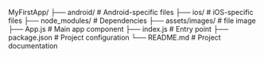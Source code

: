 MyFirstApp/
├── android/ # Android-specific files
├── ios/ # iOS-specific files
├── node_modules/ # Dependencies
├── assets/images/ # file image
├── App.js # Main app component
├── index.js # Entry point
├── package.json # Project configuration
└── README.md # Project documentation
